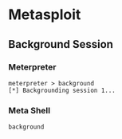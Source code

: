 # Metasploit

## Background Session

### Meterpreter

```
meterpreter > background
[*] Backgrounding session 1...
```

### Meta Shell

```
background
```